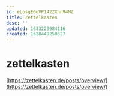 ```yaml
---
id: eLosgE6oVP142ZXnn94MZ
title: Zettelkasten
desc: ''
updated: 1633229984116
created: 1628449250327
---
```


# zettelkasten
[https://zettelkasten.de/posts/overview/](https://zettelkasten.de/posts/overview/)
